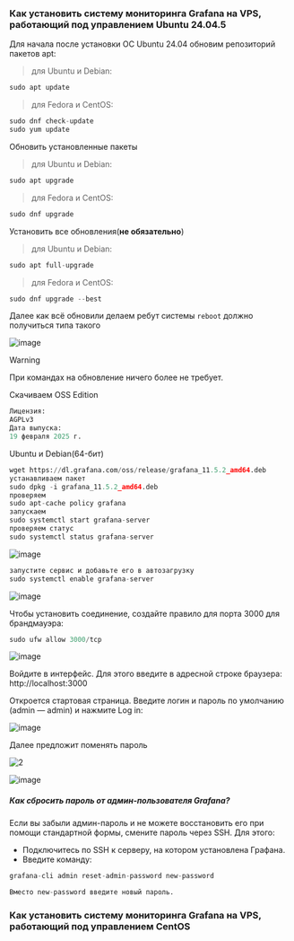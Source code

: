 ### Как установить систему мониторинга Grafana на VPS, работающий под управлением Ubuntu 24.04.5
Для начала после установки ОС Ubuntu 24.04 обновим репозиторий пакетов apt:
> для Ubuntu и Debian:

```python
sudo apt update
```
> для Fedora и CentOS:

```python
sudo dnf check-update
sudo yum update
```
Обновить установленные пакеты
> для Ubuntu и Debian:

```python
sudo apt upgrade
```
> для Fedora и CentOS:

```python
sudo dnf upgrade
```

Установить все обновления(**не обязательно**)<br>
> для Ubuntu и Debian:

```python
sudo apt full-upgrade
```
> для Fedora и CentOS:

```python
sudo dnf upgrade --best
```
Далее как всё обновили делаем ребут системы ``reboot`` должно получиться типа такого<br>

![image](https://github.com/user-attachments/assets/422d2d5b-59d7-4353-af48-106583b80c51)
> [!Warning]
> При командах на обновление ничего более не требует.

Скачиваем OSS Edition
```python
Лицензия:
AGPLv3
Дата выпуска:
19 февраля 2025 г.
```

Ubuntu и Debian(64-бит)
```python
wget https://dl.grafana.com/oss/release/grafana_11.5.2_amd64.deb
устанавливаем пакет
sudo dpkg -i grafana_11.5.2_amd64.deb
проверяем
sudo apt-cache policy grafana
запускаем
sudo systemctl start grafana-server
проверяем статус
sudo systemctl status grafana-server
```
![image](https://github.com/user-attachments/assets/2af9ab46-596a-4bc1-9da9-07d652b87911)

```python
запустите сервис и добавьте его в автозагрузку
sudo systemctl enable grafana-server
```
![image](https://github.com/user-attachments/assets/a19eb04d-c130-47ca-b075-80ecfc3da3ee)

Чтобы установить соединение, создайте правило для порта 3000 для брандмауэра:
```python
sudo ufw allow 3000/tcp
```
![image](https://github.com/user-attachments/assets/931d47cb-366f-4e77-848d-6f7cfabb46ef)

Войдите в интерфейс. Для этого введите в адресной строке браузера: http://localhost:3000

Откроется стартовая страница. Введите логин и пароль по умолчанию (admin — admin) и нажмите Log in:

![image](https://github.com/user-attachments/assets/07a39737-cb6b-47da-b07e-48013b2d5d53)

Далее предложит поменять пароль

![2](https://github.com/user-attachments/assets/8b6f93e3-c236-4bd1-930e-fae1e7268546)

![image](https://github.com/user-attachments/assets/0b60da92-8fe6-46a8-8c3b-6f41749f0b03)

##### Как сбросить пароль от админ-пользователя Grafana?
Если вы забыли админ-пароль и не можете восстановить его при помощи стандартной формы, смените пароль через SSH. Для этого:

- Подключитесь по SSH к серверу, на котором установлена Графана.
- Введите команду:
```python
grafana-cli admin reset-admin-password new-password

Вместо new-password введите новый пароль.
```
### Как установить систему мониторинга Grafana на VPS, работающий под управлением CentOS


